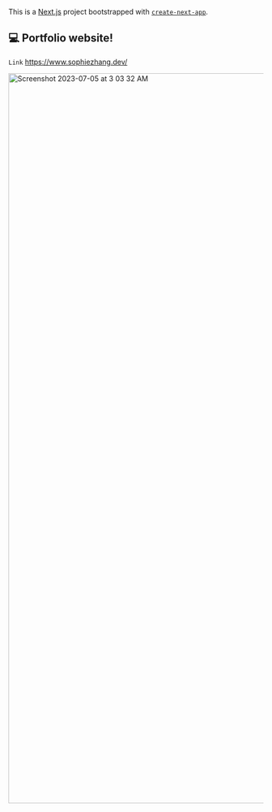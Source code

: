 This is a [Next.js](https://nextjs.org/) project bootstrapped with [`create-next-app`](https://github.com/vercel/next.js/tree/canary/packages/create-next-app).

## 💻 Portfolio website!

`Link` https://www.sophiezhang.dev/



<img width="1440" alt="Screenshot 2023-07-05 at 3 03 32 AM" src="https://github.com/smallwhale1/portfolio/assets/90478438/7af69ead-830a-43b1-a5b4-d1f5ede100ac">
